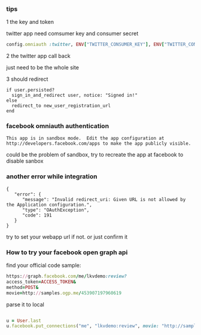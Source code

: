 ### tips


1 the key and token

twitter app need comsumer key and consumer secret 

```ruby
config.omniauth :twitter, ENV["TWITTER_CONSUMER_KEY"], ENV["TWITTER_CONSUMER_SECRET"]
```

2 the twitter app call back 

just need to be the whole site


3 should redirect

    if user.persisted?
      sign_in_and_redirect user, notice: "Signed in!"
    else
      redirect_to new_user_registration_url
    end
    
    
    
### facebook omniauth authentication

```
This app is in sandbox mode.  Edit the app configuration at http://developers.facebook.com/apps to make the app publicly visible.
```

could be the problem of sandbox, try to recreate the app at facebook to disable sanbox


### another error while integration

```
{
   "error": {
      "message": "Invalid redirect_uri: Given URL is not allowed by the Application configuration.",
      "type": "OAuthException",
      "code": 191
   }
}
```

try to set your webapp url if not. or just confirm it


### How to try your facebook open graph api

find your official code sample: 

```ruby
https://graph.facebook.com/me/lkvdemo:review?
access_token=ACCESS_TOKEN&
method=POST&
movie=http://samples.ogp.me/453907197960619
```

parse it to local

```ruby

u = User.last
u.facebook.put_connections("me", "lkvdemo:review", movie: "http://samples.ogp.me/453907197960619")

```
